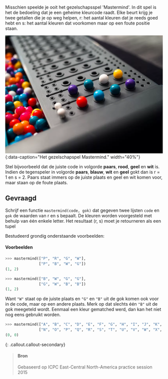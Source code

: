 Misschien speelde je ooit het gezelschapsspel 'Mastermind'. In dit spel is het de bedoeling dat je een geheime kleurcode raadt. Elke beurt krijg je twee getallen die je op weg helpen, r: het aantal kleuren dat je reeds goed hebt en s: het aantal kleuren dat voorkomen maar op een foute positie staan.

![Het gezelschapspel Mastermind.](media/mastermind.png "Het gezelschapspel Mastermind."){:data-caption="Het gezelschapspel Mastermind." width="40%"}

Stel bijvoorbeeld dat de juiste code in volgorde **paars**, **rood**, **geel** en **wit** is. Indien de tegenspeler in volgorde **paars**, **blauw**, **wit** en **geel** gokt dan is r = 1 en s = 2. Paars staat immers op de juiste plaats en geel en wit komen voor, maar staan op de foute plaats.

## Gevraagd
Schrijf een functie `mastermind(code, gok)` dat gegeven twee lijsten `code` en `gok` de waarden van r en s bepaalt. De kleuren worden voorgesteld met behulp van één enkele letter. Het resultaat (r, s) moet je retourneren als een tupel

Bestudeerd grondig onderstaande voorbeelden:

#### Voorbeelden

```python
>>> mastermind(["P", "R", "G", "W"], 
               ["P", "B", "W", "G"])
(1, 2)
```

```python
>>> mastermind(["B", "W", "G", "G"], 
               ["G", "W", "B", "B"])
(1, 2)
```
Want `"W"` staat op de juiste plaats en `"G"` en `"B"` uit de gok komen ook voor in de code, maar op een andere plaats. Merk op dat slechts één `"B"` uit de gok meegeteld wordt. Eenmaal een kleur gematched werd, dan kan het niet nog eens gebruikt worden.

```python
>>> mastermind(["A", "B", "C", "D", "E", "F", "G", "H", "I", "J", "K", "L", "M"], 
               ["N", "O", "P", "Q", "R", "S", "T", "U", "V", "W", "X", "Y", "Z"])
(0, 0)
```

{: .callout.callout-secondary}
>#### Bron
> Gebaseerd op
> ICPC East-Central North-America practice session 2015


